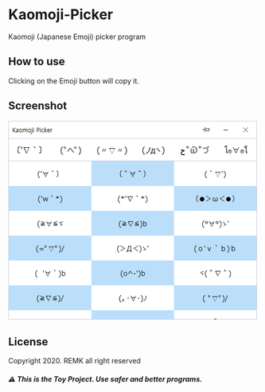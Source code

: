 # Kaomoji-Picker
Kaomoji (Japanese Emoji) picker program

## How to use
Clicking on the Emoji button will copy it.

## Screenshot
![Kaomoji Program](images/kaomoji.png)

## License
Copyright 2020. REMK all right reserved

##### ⚠ This is the Toy Project. Use safer and better programs.